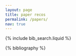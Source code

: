```yaml
---
layout: page
title: paper recos
permalink: /papers/
nav: true
---
```


<!-- _pages/paper-recos.md -->

<!-- Bibsearch Feature -->

{% include bib_search.liquid %}

<div class="publications">

{% bibliography %}

</div>
